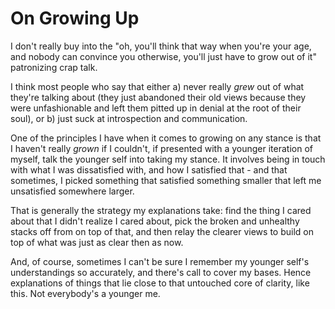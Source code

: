# On Growing Up

I don't really buy into the "oh, you'll think that way when you're your age, and nobody can convince you otherwise, you'll just have to grow out of it" patronizing crap talk.

I think most people who say that either a) never really *grew* out of what they're talking about (they just abandoned their old views because they were unfashionable and left them pitted up in denial at the root of their soul), or b) just suck at introspection and communication.

One of the principles I have when it comes to growing on any stance is that I haven't really *grown* if I couldn't, if presented with a younger iteration of myself, talk the younger self into taking my stance. It involves being in touch with what I was dissatisfied with, and how I satisfied that - and that sometimes, I picked something that satisfied something smaller that left me unsatisfied somewhere larger.

That is generally the strategy my explanations take: find the thing I cared about that I didn't realize I cared about, pick the broken and unhealthy stacks off from on top of that, and then relay the clearer views to build on top of what was just as clear then as now.

And, of course, sometimes I can't be sure I remember my younger self's understandings so accurately, and there's call to cover my bases. Hence explanations of things that lie close to that untouched core of clarity, like this. Not everybody's a younger me.
